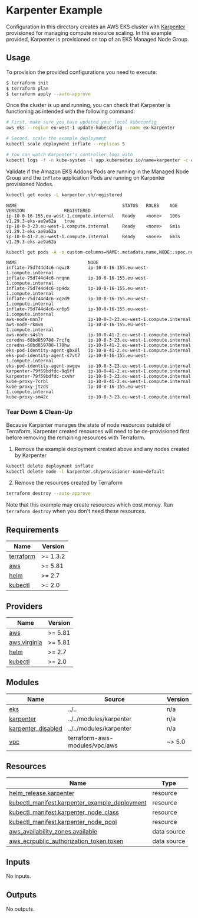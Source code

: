 # Karpenter Example

Configuration in this directory creates an AWS EKS cluster with [Karpenter](https://karpenter.sh/) provisioned for managing compute resource scaling. In the example provided, Karpenter is provisioned on top of an EKS Managed Node Group.

## Usage

To provision the provided configurations you need to execute:

```bash
$ terraform init
$ terraform plan
$ terraform apply --auto-approve
```

Once the cluster is up and running, you can check that Karpenter is functioning as intended with the following command:

```bash
# First, make sure you have updated your local kubeconfig
aws eks --region eu-west-1 update-kubeconfig --name ex-karpenter

# Second, scale the example deployment
kubectl scale deployment inflate --replicas 5

# You can watch Karpenter's controller logs with
kubectl logs -f -n kube-system -l app.kubernetes.io/name=karpenter -c controller
```

Validate if the Amazon EKS Addons Pods are running in the Managed Node Group and the `inflate` application Pods are running on Karpenter provisioned Nodes.

```bash
kubectl get nodes -L karpenter.sh/registered
```

```text
NAME                                        STATUS   ROLES    AGE    VERSION               REGISTERED
ip-10-0-16-155.eu-west-1.compute.internal   Ready    <none>   100s   v1.29.3-eks-ae9a62a   true
ip-10-0-3-23.eu-west-1.compute.internal     Ready    <none>   6m1s   v1.29.3-eks-ae9a62a
ip-10-0-41-2.eu-west-1.compute.internal     Ready    <none>   6m3s   v1.29.3-eks-ae9a62a
```

```sh
kubectl get pods -A -o custom-columns=NAME:.metadata.name,NODE:.spec.nodeName
```

```text
NAME                           NODE
inflate-75d744d4c6-nqwz8       ip-10-0-16-155.eu-west-1.compute.internal
inflate-75d744d4c6-nrqnn       ip-10-0-16-155.eu-west-1.compute.internal
inflate-75d744d4c6-sp4dx       ip-10-0-16-155.eu-west-1.compute.internal
inflate-75d744d4c6-xqzd9       ip-10-0-16-155.eu-west-1.compute.internal
inflate-75d744d4c6-xr6p5       ip-10-0-16-155.eu-west-1.compute.internal
aws-node-mnn7r                 ip-10-0-3-23.eu-west-1.compute.internal
aws-node-rkmvm                 ip-10-0-16-155.eu-west-1.compute.internal
aws-node-s4slh                 ip-10-0-41-2.eu-west-1.compute.internal
coredns-68bd859788-7rcfq       ip-10-0-3-23.eu-west-1.compute.internal
coredns-68bd859788-l78hw       ip-10-0-41-2.eu-west-1.compute.internal
eks-pod-identity-agent-gbx8l   ip-10-0-41-2.eu-west-1.compute.internal
eks-pod-identity-agent-s7vt7   ip-10-0-16-155.eu-west-1.compute.internal
eks-pod-identity-agent-xwgqw   ip-10-0-3-23.eu-west-1.compute.internal
karpenter-79f59bdfdc-9q5ff     ip-10-0-41-2.eu-west-1.compute.internal
karpenter-79f59bdfdc-cxvhr     ip-10-0-3-23.eu-west-1.compute.internal
kube-proxy-7crbl               ip-10-0-41-2.eu-west-1.compute.internal
kube-proxy-jtzds               ip-10-0-16-155.eu-west-1.compute.internal
kube-proxy-sm42c               ip-10-0-3-23.eu-west-1.compute.internal
```

### Tear Down & Clean-Up

Because Karpenter manages the state of node resources outside of Terraform, Karpenter created resources will need to be de-provisioned first before removing the remaining resources with Terraform.

1. Remove the example deployment created above and any nodes created by Karpenter

```bash
kubectl delete deployment inflate
kubectl delete node -l karpenter.sh/provisioner-name=default
```

2. Remove the resources created by Terraform

```bash
terraform destroy --auto-approve
```

Note that this example may create resources which cost money. Run `terraform destroy` when you don't need these resources.

<!-- BEGIN_TF_DOCS -->
## Requirements

| Name | Version |
|------|---------|
| <a name="requirement_terraform"></a> [terraform](#requirement\_terraform) | >= 1.3.2 |
| <a name="requirement_aws"></a> [aws](#requirement\_aws) | >= 5.81 |
| <a name="requirement_helm"></a> [helm](#requirement\_helm) | >= 2.7 |
| <a name="requirement_kubectl"></a> [kubectl](#requirement\_kubectl) | >= 2.0 |

## Providers

| Name | Version |
|------|---------|
| <a name="provider_aws"></a> [aws](#provider\_aws) | >= 5.81 |
| <a name="provider_aws.virginia"></a> [aws.virginia](#provider\_aws.virginia) | >= 5.81 |
| <a name="provider_helm"></a> [helm](#provider\_helm) | >= 2.7 |
| <a name="provider_kubectl"></a> [kubectl](#provider\_kubectl) | >= 2.0 |

## Modules

| Name | Source | Version |
|------|--------|---------|
| <a name="module_eks"></a> [eks](#module\_eks) | ../.. | n/a |
| <a name="module_karpenter"></a> [karpenter](#module\_karpenter) | ../../modules/karpenter | n/a |
| <a name="module_karpenter_disabled"></a> [karpenter\_disabled](#module\_karpenter\_disabled) | ../../modules/karpenter | n/a |
| <a name="module_vpc"></a> [vpc](#module\_vpc) | terraform-aws-modules/vpc/aws | ~> 5.0 |

## Resources

| Name | Type |
|------|------|
| [helm_release.karpenter](https://registry.terraform.io/providers/hashicorp/helm/latest/docs/resources/release) | resource |
| [kubectl_manifest.karpenter_example_deployment](https://registry.terraform.io/providers/gavinbunney/kubectl/latest/docs/resources/kubectl_manifest) | resource |
| [kubectl_manifest.karpenter_node_class](https://registry.terraform.io/providers/gavinbunney/kubectl/latest/docs/resources/kubectl_manifest) | resource |
| [kubectl_manifest.karpenter_node_pool](https://registry.terraform.io/providers/gavinbunney/kubectl/latest/docs/resources/kubectl_manifest) | resource |
| [aws_availability_zones.available](https://registry.terraform.io/providers/hashicorp/aws/latest/docs/data-sources/availability_zones) | data source |
| [aws_ecrpublic_authorization_token.token](https://registry.terraform.io/providers/hashicorp/aws/latest/docs/data-sources/ecrpublic_authorization_token) | data source |

## Inputs

No inputs.

## Outputs

No outputs.
<!-- END_TF_DOCS -->
